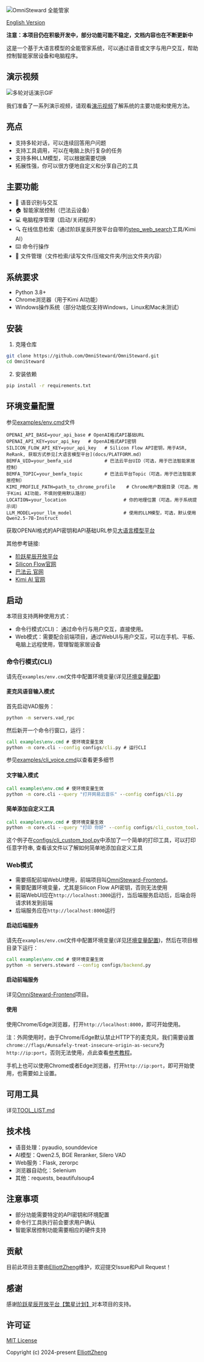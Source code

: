 
![OmniSteward 全能管家](./assets/logo.png)

[English Version](README.md)

**注意：本项目仍在积极开发中，部分功能可能不稳定，文档内容也在不断更新中**

这是一个基于大语言模型的全能管家系统，可以通过语音或文字与用户交互，帮助控制智能家居设备和电脑程序。

## 演示视频
![多轮对话演示GIF](./assets/multi-round.gif)

我们准备了一系列演示视频，请观看[演示视频](https://youtube.com/playlist?list=PLB-gnx_vrV9nFWHbZbxfktOPmHv7llkQZ&si=ZcZVOO6mfteR120a)了解系统的主要功能和使用方法。


## 亮点

- 支持多轮对话，可以连续回答用户问题
- 支持工具调用，可以在电脑上执行复杂的任务
- 支持多种LLM模型，可以根据需要切换
- 拓展性强，你可以很方便地自定义和分享自己的工具

## 主要功能

- 🎤 语音识别与交互
- 🏠 智能家居控制（巴法云设备）
- 💻 电脑程序管理（启动/关闭程序）
- 🔍 在线信息检索（通过阶跃星辰开放平台自带的[step_web_search](https://platform.stepfun.com/docs/guide/web_search)工具/Kimi AI）
- ⌨️ 命令行操作
- 📂 文件管理（文件检索/读写文件/压缩文件夹/列出文件夹内容）

## 系统要求

- Python 3.8+
- Chrome浏览器（用于Kimi AI功能）
- Windows操作系统（部分功能仅支持Windows，Linux和Mac未测试）

## 安装

1. 克隆仓库
```bash
git clone https://github.com/OmniSteward/OmniSteward.git
cd OmniSteward
```

2. 安装依赖
```bash
pip install -r requirements.txt
```

## 环境变量配置
参见[examples/env.cmd](examples/env.cmd)文件
```
OPENAI_API_BASE=your_api_base # OpenAI格式API基础URL
OPENAI_API_KEY=your_api_key   # OpenAI格式API密钥
SILICON_FLOW_API_KEY=your_api_key   # Silicon Flow API密钥，用于ASR, ReRank, 获取方式参见[大语言模型平台](docs/PLATFORM.md)
BEMFA_UID=your_bemfa_uid            # 巴法云平台UID（可选，用于巴法智能家居控制）
BEMFA_TOPIC=your_bemfa_topic        # 巴法云平台Topic（可选，用于巴法智能家居控制）
KIMI_PROFILE_PATH=path_to_chrome_profile    # Chrome用户数据目录（可选，用于Kimi AI功能，不填则使用默认路径）
LOCATION=your_location                     # 你的地理位置（可选，用于系统提示词）
LLM_MODEL=your_llm_model                   # 使用的LLM模型，可选，默认使用Qwen2.5-7B-Instruct
```

获取OPENAI格式的API密钥和API基础URL参见[大语言模型平台](docs/PLATFORM.md)

其他参考链接:
- [阶跃星辰开放平台](https://platform.stepfun.com/)
- [Silicon Flow官网](https://siliconflow.cn/zh-cn/siliconcloud)
- [巴法云 官网](https://bemfa.com/)
- [Kimi AI 官网](https://kimi.moonshot.cn/)


## 启动

本项目支持两种使用方式：
- 命令行模式(CLI)： 通过命令行与用户交互，直接使用。
- Web模式：需要配合前端项目，通过WebUI与用户交互，可以在手机、平板、电脑上远程使用，管理智能家居设备

### 命令行模式(CLI)

请先在`examples/env.cmd`文件中配置环境变量(详见[环境变量配置](#环境变量配置))


#### 麦克风语音输入模式

首先启动VAD服务：
```cmd
python -m servers.vad_rpc
```

然后新开一个命令行窗口，运行：

```cmd
call examples\env.cmd # 使环境变量生效
python -m core.cli --config configs/cli.py # 运行CLI
```
参见[examples/cli_voice.cmd](examples/cli_voice.cmd)以查看更多细节

#### 文字输入模式

```cmd
call examples\env.cmd # 使环境变量生效
python -m core.cli --query "打开网易云音乐" --config configs/cli.py
```

#### 简单添加自定义工具
```cmd
call examples\env.cmd # 使环境变量生效
python -m core.cli --query "打印 你好" --config configs/cli_custom_tool.py
```
这个例子在[configs/cli_custom_tool.py](configs/cli_custom_tool.py)中添加了一个简单的打印工具，可以打印任意字符串, 查看该文件以了解如何简单地添加自定义工具


### Web模式

- 需要搭配前端WebUI使用，前端项目叫[OmniSteward-Frontend](https://github.com/OmniSteward/OmniSteward-Frontend)。
- 需要配置环境变量，尤其是Silicon Flow API密钥，否则无法使用
- 前端WebUI应在`http://localhost:3000`运行，当后端服务启动后，后端会将请求转发到前端
- 后端服务应在`http://localhost:8000`运行

#### 启动后端服务

请先在`examples/env.cmd`文件中配置环境变量(详见[环境变量配置](#环境变量配置))，然后在项目根目录下运行：
```cmd
call examples\env.cmd # 使环境变量生效
python -m servers.steward --config configs/backend.py
```

#### 启动前端服务

详见[OmniSteward-Frontend](https://github.com/OmniSteward/OmniSteward-Frontend)项目。

#### 使用
使用Chrome/Edge浏览器，打开`http://localhost:8000`，即可开始使用。

注：外网使用时，由于Chrome/Edge默认禁止HTTP下的麦克风，我们需要设置`chrome://flags/#unsafely-treat-insecure-origin-as-secure`为`http://ip:port`，否则无法使用，点此查看[参考教程](https://blog.csdn.net/zwj1030711290/article/details/125425877)。

手机上也可以使用Chrome或者Edge浏览器，打开`http://ip:port`，即可开始使用，也需要如上设置。


## 可用工具

详见[TOOL_LIST.md](docs/TOOL_LIST.md)

## 技术栈

- 语音处理：pyaudio, sounddevice
- AI模型：Qwen2.5, BGE Reranker, Silero VAD
- Web服务：Flask, zerorpc
- 浏览器自动化：Selenium
- 其他：requests, beautifulsoup4

## 注意事项

- 部分功能需要特定的API密钥和环境配置
- 命令行工具执行前会要求用户确认
- 智能家居控制功能需要相应的硬件支持

## 贡献

目前此项目主要由[ElliottZheng](https://github.com/ElliottZheng)维护，欢迎提交Issue和Pull Request！

## 感谢

感谢[阶跃星辰开放平台【繁星计划】](https://wvixbzgc0u7.feishu.cn/wiki/XaMYwpqA1iI5rnkavDbcY9Jtnhd)对本项目的支持。

## 许可证

[MIT License](LICENSE)

Copyright (c) 2024-present [ElliottZheng](https://github.com/ElliottZheng)

